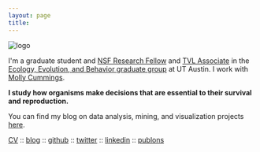 ```yaml
---
layout: page
title:
---
```


![logo](../files/photo.jpg)

I'm a graduate student and [NSF Research Fellow](https://www.nsfgrfp.org) and [TVL Associate](https://www.mccombs.utexas.edu/Centers/Texas-Venture-Labs) in the [Ecology, Evolution, and Behavior graduate group](https://www.cns.utexas.edu/eeb-graduate-program) at UT Austin. I work with [Molly Cummings](http://www.bio.utexas.edu/research/cummingslab/).

__I study how organisms make decisions that are essential to their survival and reproduction.__

You can find my blog on data analysis, mining, and visualization projects [here](https://lukereding.github.io/nonstandard_deviations/).

[CV](../files/cv.pdf)
:: [blog](https://lukereding.github.io/nonstandard_deviations/)
:: [github](https://github.com/lukereding)
:: [twitter](https://twitter.com/lpreding)
:: [linkedin](https://www.linkedin.com/in/luke-reding-95b318129)
:: [publons](https://publons.com/author/1264405/luke-reding#profile)

